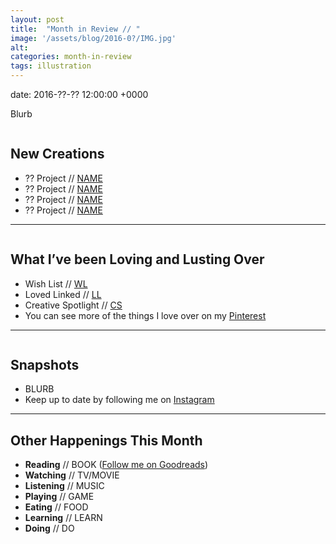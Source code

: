 ```yaml
---
layout: post
title:  "Month in Review // "
image: '/assets/blog/2016-0?/IMG.jpg'
alt: 
categories: month-in-review
tags: illustration
---
```


date:   2016-??-?? 12:00:00 +0000

Blurb

<div class="row">
	<div class="col-md-6">
		<a href="" title=""><img src="/assets/blog/2016-0?/IMG.jpg" alt="" title=""></a>
	</div>
	<div class="col-md-6">
		<a href="" title=""><img src="/assets/blog/2016-0?/IMG.jpg" alt="" title=""></a>
	</div>
</div>

<div class="row">
	<div class="col-md-6">
		<a href="" title=""><img src="/assets/blog/2016-0?/IMG.jpg" alt="" title=""></a>
	</div>
	<div class="col-md-6">
		<a href="" title=""><img src="/assets/blog/2016-0?/IMG.jpg" alt="" title=""></a>
	</div>
</div>

New Creations
---
+ ?? Project // [NAME](URL)
+ ?? Project // [NAME](URL)
+ ?? Project // [NAME](URL)
+ ?? Project // [NAME](URL)

* * *

<div class="row">
	<div class="col-md-4">
		<a href="" title=""><img src="/assets/blog/2016-0?/IMG.jpg" alt="" title=""></a>
	</div>
	<div class="col-md-4">
		<a href="" title=""><img src="/assets/blog/2016-0?/IMG.jpg" alt="" title=""></a>
	</div>
	<div class="col-md-4">
		<a href="" title=""><img src="/assets/blog/2016-0?/IMG.jpg" alt="" title=""></a>
	</div>
	<div class="col-md-4">
		<a href="" title=""><img src="/assets/blog/2016-0?/IMG.jpg" alt="" title=""></a>
	</div>
</div>

What I’ve been Loving and Lusting Over
---
+ Wish List // [WL]({URL)
+ Loved Linked // [LL]({URL)
+ Creative Spotlight // [CS]({URL)
+ You can see more of the things I love over on my [Pinterest](http://pinterest.com/arosecast)

* * *

<div class="row">
	<div class="col-md-4">
		<a href="" title=""><img src="/assets/blog/2016-0?/IMG.jpg" alt="" title=""></a>
	</div>
	<div class="col-md-4">
		<a href="" title=""><img src="/assets/blog/2016-0?/IMG.jpg" alt="" title=""></a>
	</div>
	<div class="col-md-4">
		<a href="" title=""><img src="/assets/blog/2016-0?/IMG.jpg" alt="" title=""></a>
	</div>
	<div class="col-md-4">
		<a href="" title=""><img src="/assets/blog/2016-0?/IMG.jpg" alt="" title=""></a>
	</div>
</div>

Snapshots
---
+ BLURB
+ Keep up to date by following me on [Instagram](http://instagram.com/arosecast)

* * *

Other Happenings This Month
---
+ <strong>Reading</strong> // BOOK ([Follow me on Goodreads](https://www.goodreads.com/user/show/1680658-karen-murray))
+ <strong>Watching</strong> // TV/MOVIE
+ <strong>Listening</strong> // MUSIC
+ <strong>Playing</strong> // GAME
+ <strong>Eating</strong> // FOOD
+ <strong>Learning</strong> // LEARN
+ <strong>Doing</strong> // DO